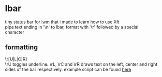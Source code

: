 # lbar
tiny status bar for [lwm](https://github.com/miublue/lwm) that i made to learn how to use Xft  
pipe text ending in '\n' to lbar, format with '\r' followed by a special character

## formatting
\r[U|L|C|R]  
\rU toggles underline. \rL, \rC and \rR draws text on the left, center and right sides of the bar respectively.
example script can be found [here](/input.sh)

